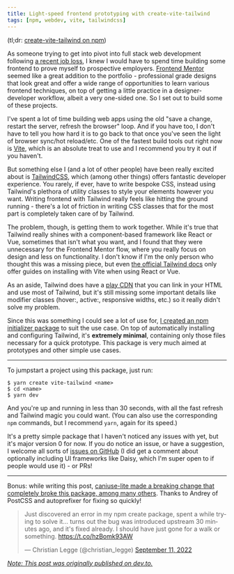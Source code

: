 ```yaml
---
title: Light-speed frontend prototyping with create-vite-tailwind
tags: [npm, webdev, vite, tailwindcss]
---
```


(tl;dr: [create-vite-tailwind on npm](https://www.npmjs.com/package/create-vite-tailwind))

<p class="large-first-letter">As someone trying to get into pivot into full stack web development following <a href="https://www.cnn.com/2022/08/31/tech/snapchat-layoffs/index.html">a recent job loss</a>, I knew I would have to spend time building some frontend to prove myself to prospective employers. <a href="https://www.frontendmentor.io/">Frontend Mentor</a> seemed like a great addition to the portfolio - professional grade designs that look great and offer a wide range of opportunities to learn various frontend techniques, on top of getting a little practice in a designer-developer workflow, albeit a very one-sided one. So I set out to build some of these projects.</p>

I've spent a lot of time building web apps using the old "save a change, restart the server, refresh the browser" loop. And if you have too, I don't have to tell you how hard it is to go back to that once you've seen the light of browser sync/hot reload/etc. One of the fastest build tools out right now is [Vite](https://vitejs.dev/), which is an absolute treat to use and I recommend you try it out if you haven't.

But something else I (and a lot of other people) have been really excited about is [TailwindCSS](https://tailwindcss.com/), which (among other things) offers fantastic developer experience. You rarely, if ever, have to write bespoke CSS, instead using Tailwind's plethora of utility classes to style your elements however you want. Writing frontend with Tailwind really feels like hitting the ground running - there's a lot of friction in writing CSS classes that for the most part is completely taken care of by Tailwind.

The problem, though, is getting them to work together. While it's true that Tailwind really shines with a component-based framework like React or Vue, sometimes that isn't what you want, and I found that they were unnecessary for the Frontend Mentor flow, where you really focus on design and less on functionality. I don't know if I'm the only person who thought this was a missing piece, but even [the official Tailwind docs](https://tailwindcss.com/docs/guides/vite) only offer guides on installing with Vite when using React or Vue.

As an aside, Tailwind does have a [play CDN](https://tailwindcss.com/docs/installation/play-cdn) that you can link in your HTML and use most of Tailwind, but it's still missing some important details like modifier classes (hover:, active:, responsive widths, etc.) so it really didn't solve my problem.

Since this was something I could see a lot of use for, [I created an npm initializer package](https://www.npmjs.com/package/create-vite-tailwind) to suit the use case. On top of automatically installing and configuring Tailwind, it's **extremely minimal**, containing only those files necessary for a quick prototype. This package is very much aimed at prototypes and other simple use cases.

---

To jumpstart a project using this package, just run:

    $ yarn create vite-tailwind <name>
    $ cd <name>
    $ yarn dev

And you're up and running in less than 30 seconds, with all the fast refresh and Tailwind magic you could want. (You can also use the corresponding `npm` commands, but I recommend `yarn`, again for its speed.)

It's a pretty simple package that I haven't noticed any issues with yet, but it's major version 0 for now. If you do notice an issue, or have a suggestion, I welcome all sorts of [issues on GitHub](https://github.com/christianlegge/create-vite-tailwind/issues) (I did get a comment about optionally including UI frameworks like Daisy, which I'm super open to if people would use it) - or PRs!

---

Bonus: while writing this post, [caniuse-lite made a breaking change that completely broke this package, among many others](https://github.com/browserslist/caniuse-lite/issues/100). Thanks to Andrey of PostCSS and autoprefixer for fixing so quickly!

<blockquote class="twitter-tweet"><p lang="en" dir="ltr">Just discovered an error in my npm create package, spent a while trying to solve it... turns out the bug was introduced upstream 30 minutes ago, and it&#39;s fixed already. I should have just gone for a walk or something. <a href="https://t.co/hzBomk93AW">https://t.co/hzBomk93AW</a></p>&mdash; Christian Legge (@christian_legge) <a href="https://twitter.com/christian_legge/status/1569109701438361602?ref_src=twsrc%5Etfw">September 11, 2022</a></blockquote> <script async src="https://platform.twitter.com/widgets.js" charset="utf-8"></script>

_[Note: This post was originally published on dev.to.](https://dev.to/christian_legge/light-speed-frontend-prototyping-with-create-vite-tailwind-585j)_
